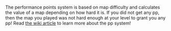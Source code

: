 The performance points system is based on map difficulty and calculates the value of a map depending on how hard it is. If you did not get any pp, then the map you played was not hard enough at your level to grant you any pp!
Read [the wiki article](https://osu.ppy.sh/help/wiki/Performance_Points) to learn more about the pp system!
